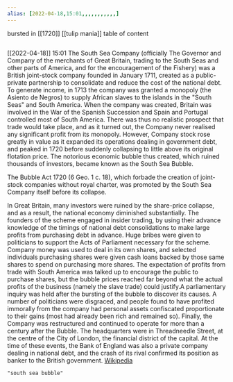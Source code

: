 ```yaml
---
alias: [2022-04-18,15:01,,,,,,,,,,,]
---
```

bursted in [[1720]] [[tulip mania]]
table of content
```toc
```

[[2022-04-18]] 15:01
The South Sea Company (officially The Governor and Company of the merchants of Great Britain, trading to the South Seas and other parts of America, and for the encouragement of the Fishery) was a British joint-stock company founded in January 1711, created as a public-private partnership to consolidate and reduce the cost of the national debt. To generate income, in 1713 the company was granted a monopoly (the Asiento de Negros) to supply African slaves to the islands in the "South Seas" and South America. When the company was created, Britain was involved in the War of the Spanish Succession and Spain and Portugal controlled most of South America. There was thus no realistic prospect that trade would take place, and as it turned out, the Company never realised any significant profit from its monopoly. However, Company stock rose greatly in value as it expanded its operations dealing in government debt, and peaked in 1720 before suddenly collapsing to little above its original flotation price. The notorious economic bubble thus created, which ruined thousands of investors, became known as the South Sea Bubble.

The Bubble Act 1720 (6 Geo. 1 c. 18), which forbade the creation of joint-stock companies without royal charter, was promoted by the South Sea Company itself before its collapse.

In Great Britain, many investors were ruined by the share-price collapse, and as a result, the national economy diminished substantially. The founders of the scheme engaged in insider trading, by using their advance knowledge of the timings of national debt consolidations to make large profits from purchasing debt in advance. Huge bribes were given to politicians to support the Acts of Parliament necessary for the scheme. Company money was used to deal in its own shares, and selected individuals purchasing shares were given cash loans backed by those same shares to spend on purchasing more shares. The expectation of profits from trade with South America was talked up to encourage the public to purchase shares, but the bubble prices reached far beyond what the actual profits of the business (namely the slave trade) could justify.A parliamentary inquiry was held after the bursting of the bubble to discover its causes. A number of politicians were disgraced, and people found to have profited immorally from the company had personal assets confiscated proportionate to their gains (most had already been rich and remained so). Finally, the Company was restructured and continued to operate for more than a century after the Bubble. The headquarters were in Threadneedle Street, at the centre of the City of London, the financial district of the capital. At the time of these events, the Bank of England was also a private company dealing in national debt, and the crash of its rival confirmed its position as banker to the British government.
[Wikipedia](https://en.wikipedia.org/wiki/South%20Sea%20Company)
```query
"south sea bubble"
```